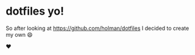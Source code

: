 # dotfiles yo!

So after looking at https://github.com/holman/dotfiles I decided to create my own :smile:

:heart:
